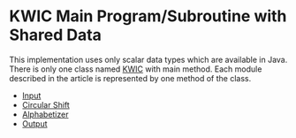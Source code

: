 # KWIC Main Program/Subroutine with Shared Data

This implementation uses only scalar data types which are available in Java.
There is only one class named [KWIC](https://github.com/klimesf/kwic/blob/master/01-shared-data/src/cz/cvut/fel/ass/kwic/sharedData/KWIC.java)
with main method. Each module described in the article is represented by one method of the class.

- [Input](https://github.com/klimesf/kwic/blob/master/01-shared-data/src/cz/cvut/fel/ass/kwic/sharedData/KWIC.java#L36)
- [Circular Shift](https://github.com/klimesf/kwic/blob/master/01-shared-data/src/cz/cvut/fel/ass/kwic/sharedData/KWIC.java#L72)
- [Alphabetizer](https://github.com/klimesf/kwic/blob/master/01-shared-data/src/cz/cvut/fel/ass/kwic/sharedData/KWIC.java#L116)
- [Output](https://github.com/klimesf/kwic/blob/master/01-shared-data/src/cz/cvut/fel/ass/kwic/sharedData/KWIC.java#L168)
